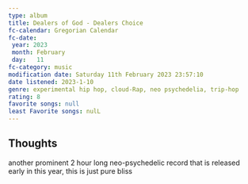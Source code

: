 ```yaml
---
type: album 
title: Dealers of God - Dealers Choice
fc-calendar: Gregorian Calendar
fc-date: 
 year: 2023
 month: February
 day:   11
fc-category: music
modification date: Saturday 11th February 2023 23:57:10
date listened: 2023-1-10 
genre: experimental hip hop, cloud-Rap, neo psychedelia, trip-hop 
rating: 8
favorite songs: null
least Favorite songs: nulL
---
```

## Thoughts

another prominent 2 hour long neo-psychedelic record that is released early in this year, this is just pure bliss